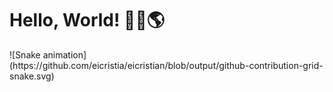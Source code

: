 # Hello, World! 👋🏼🌎 

<div>
![Snake animation](https://github.com/eicristia/eicristian/blob/output/github-contribution-grid-snake.svg)
</div>
